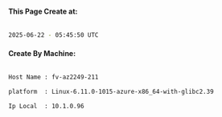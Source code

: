 
   
#### This Page Create at:

```bash

2025-06-22 - 05:45:50 UTC

```

#### Create By Machine:

```bash

Host Name : fv-az2249-211

platform  : Linux-6.11.0-1015-azure-x86_64-with-glibc2.39

Ip Local  : 10.1.0.96

```

